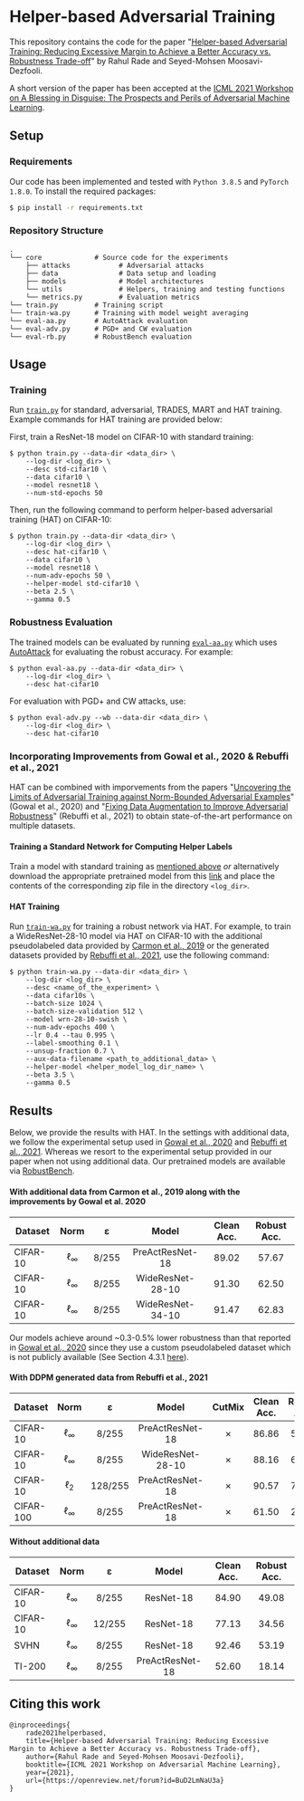 # Helper-based Adversarial Training

This repository contains the code for the paper "[Helper-based Adversarial Training: Reducing Excessive Margin to Achieve a Better Accuracy vs. Robustness Trade-off](https://openreview.net/forum?id=BuD2LmNaU3a)" by Rahul Rade and Seyed-Mohsen Moosavi-Dezfooli. 

A short version of the paper has been accepted at the [ICML 2021 Workshop on A Blessing in Disguise: The Prospects and Perils of Adversarial Machine Learning](https://advml-workshop.github.io/icml2021/).

## Setup

### Requirements

Our code has been implemented and tested with `Python 3.8.5` and `PyTorch 1.8.0`.  To install the required packages:
```bash
$ pip install -r requirements.txt
```

### Repository Structure

```
.
└── core             # Source code for the experiments
    ├── attacks            # Adversarial attacks
    ├── data               # Data setup and loading
    ├── models             # Model architectures
    └── utils              # Helpers, training and testing functions
    └── metrics.py         # Evaluation metrics
└── train.py         # Training script
└── train-wa.py      # Training with model weight averaging
└── eval-aa.py       # AutoAttack evaluation
└── eval-adv.py      # PGD+ and CW evaluation
└── eval-rb.py       # RobustBench evaluation
```

## Usage

### Training

Run [`train.py`](./train.py) for standard, adversarial, TRADES, MART and HAT training. Example commands for HAT training are provided below:

First, train a ResNet-18 model on CIFAR-10 with standard training:
```
$ python train.py --data-dir <data_dir> \
    --log-dir <log_dir> \
    --desc std-cifar10 \
    --data cifar10 \
    --model resnet18 \
    --num-std-epochs 50
```

Then, run the following command to perform helper-based adversarial training (HAT) on CIFAR-10:

```
$ python train.py --data-dir <data_dir> \
    --log-dir <log_dir> \
    --desc hat-cifar10 \
    --data cifar10 \
    --model resnet18 \
    --num-adv-epochs 50 \
    --helper-model std-cifar10 \
    --beta 2.5 \
    --gamma 0.5
```


### Robustness Evaluation

The trained models can be evaluated by running [`eval-aa.py`](./eval-aa.py) which uses [AutoAttack](https://github.com/fra31/auto-attack) for evaluating the robust accuracy. For example:
```
$ python eval-aa.py --data-dir <data_dir> \
    --log-dir <log_dir> \
    --desc hat-cifar10
```

For evaluation with PGD+ and CW attacks, use:
```
$ python eval-adv.py --wb --data-dir <data_dir> \
    --log-dir <log_dir> \
    --desc hat-cifar10
```

### Incorporating Improvements from Gowal et al., 2020 & Rebuffi et al., 2021

HAT can be combined with imporvements from the papers "[Uncovering the Limits of Adversarial Training against Norm-Bounded Adversarial Examples](https://arxiv.org/abs/2010.03593)" (Gowal et al., 2020) and "[Fixing Data Augmentation to Improve Adversarial Robustness](https://arxiv.org/abs/2103.01946)" (Rebuffi et al., 2021) to obtain state-of-the-art performance on multiple datasets. 


#### Training a Standard Network for Computing Helper Labels 

Train a model with standard training as [mentioned above](#training) *or* alternatively download the appropriate pretrained model from this [link](https://www.dropbox.com/sh/vzli8frhfsxo46q/AAB25dkdH6ZaDxNJzHoQNDX8a?dl=0) and place the contents of the corresponding zip file in the directory ```<log_dir>```.

#### HAT Training

Run [`train-wa.py`](./train-wa.py) for training a robust network via HAT. For example, to train a WideResNet-28-10 model via HAT on CIFAR-10 with the additional pseudolabeled data provided by [Carmon et al., 2019](https://github.com/yaircarmon/semisup-adv) or the generated datasets provided by [Rebuffi et al., 2021](https://github.com/deepmind/deepmind-research/tree/master/adversarial_robustness), use the following command:

```
$ python train-wa.py --data-dir <data_dir> \
    --log-dir <log_dir> \
    --desc <name_of_the_experiment> \
    --data cifar10s \
    --batch-size 1024 \
    --batch-size-validation 512 \
    --model wrn-28-10-swish \
    --num-adv-epochs 400 \
    --lr 0.4 --tau 0.995 \
    --label-smoothing 0.1 \
    --unsup-fraction 0.7 \
    --aux-data-filename <path_to_additional_data> \
    --helper-model <helper_model_log_dir_name> \
    --beta 3.5 \
    --gamma 0.5
```


## Results

Below, we provide the results with HAT. In the settings with additional data, we follow the experimental setup used in [Gowal et al., 2020](https://arxiv.org/abs/2010.03593) and [Rebuffi et al., 2021](https://arxiv.org/abs/2103.01946). Whereas we resort to the experimental setup provided in our paper when not using additional data. Our pretrained models are available via [RobustBench](https://robustbench.github.io/).

#### With additional data from Carmon et al., 2019 along with the improvements by Gowal et al. 2020

| Dataset | Norm | ε | Model | Clean Acc. | Robust Acc. |
|---|:---:|:---:|:---:|:---:|:---:|
| CIFAR-10 | &#8467;<sub>&infin;</sub> | 8/255 | PreActResNet-18 | 89.02 | 57.67 |
| CIFAR-10 | &#8467;<sub>&infin;</sub> | 8/255 | WideResNet-28-10 | 91.30 | 62.50 |
| CIFAR-10 | &#8467;<sub>&infin;</sub> | 8/255 | WideResNet-34-10 | 91.47 | 62.83 |

Our models achieve around ~0.3-0.5% lower robustness than that reported in [Gowal et al., 2020](https://arxiv.org/abs/2010.03593) since they use a custom pseudolabeled dataset which is not publicly available (See Section 4.3.1 [here](https://arxiv.org/abs/2010.03593)).

#### With DDPM generated data from Rebuffi et al., 2021

| Dataset | Norm | ε | Model | CutMix | Clean Acc. | Robust Acc. |
|---|:---:|:---:|:---:|:---:|:---:|:---:|
| CIFAR-10 | &#8467;<sub>&infin;</sub> | 8/255 | PreActResNet-18 | &#x2717; | 86.86 | 57.09 |
| CIFAR-10 | &#8467;<sub>&infin;</sub> | 8/255 | WideResNet-28-10 | &#x2717; | 88.16 | 60.97 |
| CIFAR-10 | &#8467;<sub>2</sub> | 128/255 | PreActResNet-18 | &#x2717; | 90.57 | 76.07 |
| CIFAR-100 | &#8467;<sub>&infin;</sub> | 8/255 | PreActResNet-18 | &#x2717; | 61.50 | 28.88 |

#### Without additional data

| Dataset | Norm | ε | Model | Clean Acc. | Robust Acc. |
|---|:---:|:---:|:---:|:---:|:---:|
| CIFAR-10 | &#8467;<sub>&infin;</sub> | 8/255 | ResNet-18 | 84.90 | 49.08 |
| CIFAR-10 | &#8467;<sub>&infin;</sub> | 12/255 | ResNet-18 | 77.13 | 34.56 |
| SVHN | &#8467;<sub>&infin;</sub> | 8/255 | ResNet-18 | 92.46 | 53.19 |
| TI-200 | &#8467;<sub>&infin;</sub> | 8/255 | PreActResNet-18 | 52.60 | 18.14 |


## Citing this work

```
@inproceedings{
    rade2021helperbased,
    title={Helper-based Adversarial Training: Reducing Excessive Margin to Achieve a Better Accuracy vs. Robustness Trade-off},
    author={Rahul Rade and Seyed-Mohsen Moosavi-Dezfooli},
    booktitle={ICML 2021 Workshop on Adversarial Machine Learning},
    year={2021},
    url={https://openreview.net/forum?id=BuD2LmNaU3a}
}
```